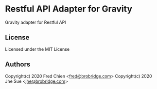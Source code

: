 # Restful API Adapter for Gravity

Gravity adapter for Restful API

## License

Licensed under the MIT License

## Authors

Copyright(c) 2020 Fred Chien <<fred@brobridge.com>>
Copyright(c) 2020 Jhe Sue <<jhe@brobridge.com>>
